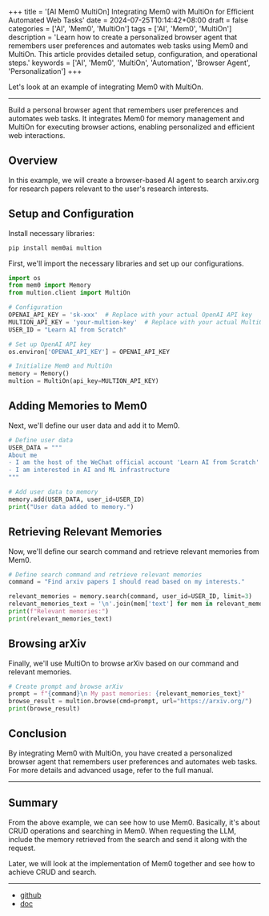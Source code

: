 +++
title = '[AI Mem0 MultiOn] Integrating Mem0 with MultiOn for Efficient Automated Web Tasks'
date = 2024-07-25T10:14:42+08:00
draft = false
categories = ['AI', 'Mem0', 'MultiOn']
tags = ['AI', 'Mem0', 'MultiOn']
description = 'Learn how to create a personalized browser agent that remembers user preferences and automates web tasks using Mem0 and MultiOn. This article provides detailed setup, configuration, and operational steps.'
keywords = ['AI', 'Mem0', 'MultiOn', 'Automation', 'Browser Agent', 'Personalization']
+++

Let's look at an example of integrating Mem0 with MultiOn.

---

Build a personal browser agent that remembers user preferences and automates web tasks. It integrates Mem0 for memory management and MultiOn for executing browser actions, enabling personalized and efficient web interactions.

## Overview
In this example, we will create a browser-based AI agent to search arxiv.org for research papers relevant to the user's research interests.

## Setup and Configuration
Install necessary libraries:

```bash
pip install mem0ai multion
```

First, we'll import the necessary libraries and set up our configurations.

```python
import os
from mem0 import Memory
from multion.client import MultiOn

# Configuration
OPENAI_API_KEY = 'sk-xxx'  # Replace with your actual OpenAI API key
MULTION_API_KEY = 'your-multion-key'  # Replace with your actual MultiOn API key
USER_ID = "Learn AI from Scratch"

# Set up OpenAI API key
os.environ['OPENAI_API_KEY'] = OPENAI_API_KEY

# Initialize Mem0 and MultiOn
memory = Memory()
multion = MultiOn(api_key=MULTION_API_KEY)
```

## Adding Memories to Mem0
Next, we'll define our user data and add it to Mem0.

```python
# Define user data
USER_DATA = """
About me
- I am the host of the WeChat official account 'Learn AI from Scratch'
- I am interested in AI and ML infrastructure
"""

# Add user data to memory
memory.add(USER_DATA, user_id=USER_ID)
print("User data added to memory.")
```

## Retrieving Relevant Memories
Now, we'll define our search command and retrieve relevant memories from Mem0.

```python
# Define search command and retrieve relevant memories
command = "Find arxiv papers I should read based on my interests."

relevant_memories = memory.search(command, user_id=USER_ID, limit=3)
relevant_memories_text = '\n'.join(mem['text'] for mem in relevant_memories)
print(f"Relevant memories:")
print(relevant_memories_text)
```

## Browsing arXiv
Finally, we'll use MultiOn to browse arXiv based on our command and relevant memories.

```python
# Create prompt and browse arXiv
prompt = f"{command}\n My past memories: {relevant_memories_text}"
browse_result = multion.browse(cmd=prompt, url="https://arxiv.org/")
print(browse_result)
```

## Conclusion
By integrating Mem0 with MultiOn, you have created a personalized browser agent that remembers user preferences and automates web tasks. For more details and advanced usage, refer to the full manual.

---

## Summary
From the above example, we can see how to use Mem0. Basically, it's about CRUD operations and searching in Mem0. When requesting the LLM, include the memory retrieved from the search and send it along with the request.

Later, we will look at the implementation of Mem0 together and see how to achieve CRUD and search.

---

- [github](https://github.com/mem0ai/mem0)
- [doc](https://docs.mem0.ai/overview)
<!-- - [AI Blog - Learn AI from Scratch](...) -->
<!-- - [WeChat Official Account - Learn AI from Scratch](...) -->
<!-- - [CSDN - Learn AI from Scratch](...) -->
<!-- - [Juejin - Learn AI from Scratch](...) -->
<!-- - [Zhihu - Learn AI from Scratch](...) -->
<!-- - [Alibaba Cloud - Learn AI from Scratch](...) -->
<!-- - [Tencent Cloud - Learn AI from Scratch](...) -->
